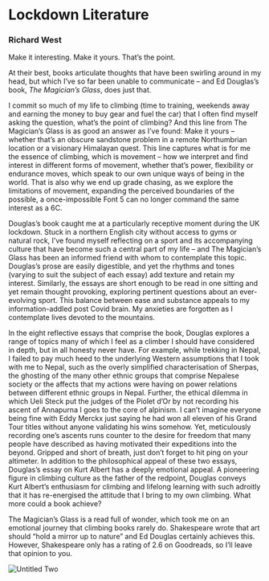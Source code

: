 # Lockdown Literature
### Richard West

Make it interesting. Make it yours. That’s the point.

At their best, books articulate thoughts that have been swirling around in my head, but which I’ve so far been unable to communicate – and Ed Douglas’s book, *The Magician’s Glass*, does just that.

I commit so much of my life to climbing (time to training, weekends away and earning the money to buy gear and fuel the car) that I often find myself asking the question, what’s the point of climbing? And this line from The Magician’s Glass is as good an answer as I’ve found: Make it yours – whether that’s an obscure sandstone problem in a remote Northumbrian location or a visionary Himalayan quest. This line captures what is for me the essence of climbing, which is movement – how we interpret and find interest in different forms of movement, whether that’s power, flexibility or endurance moves, which speak to our own unique ways of being in the world. That is also why we end up grade chasing, as we explore the limitations of movement, expanding the perceived boundaries of the possible, a once-impossible Font 5 can no longer command the same interest as a 6C.

Douglas’s book caught me at a particularly receptive  moment during the UK lockdown. Stuck in a northern English city without access to gyms or natural rock, I’ve found myself reflecting on a sport and its accompanying culture that have become such a central part of my life – and The Magician’s Glass has been an informed friend with whom to contemplate this topic. Douglas’s prose are easily digestible, and yet the rhythms and tones (varying to suit the subject of each essay) add texture and retain my interest. Similarly, the essays are short enough to be read in one sitting and yet remain thought provoking, exploring pertinent questions about an ever-evolving sport. This balance between ease and substance appeals to my information-addled post Covid brain. My anxieties are forgotten as I contemplate lives devoted to the mountains.

In the eight reflective essays that comprise the book, Douglas explores a range of topics many of which I feel as a climber I should have considered in depth, but in all honesty never have. For example, while trekking in Nepal, I failed to pay much heed to the underlying Western assumptions that I took with me to Nepal, such as the overly simplified characterisation of Sherpas, the ghosting of the many other ethnic groups that comprise Nepalese society or the affects that my actions were having on power relations between different ethnic groups in Nepal. Further, the ethical dilemma in which Ueli Steck put the judges of the Piolet d’Or by not recording his ascent of Annapurna I goes to the core of alpinism. I can’t imagine everyone being fine with Eddy Merckx just saying he had won all eleven of his Grand Tour titles without anyone validating his wins somehow. Yet, meticulously recording one’s ascents runs counter to the desire for freedom that many people have described as having motivated their expeditions into the beyond. Gripped and short of breath, just don’t forget to hit ping on your altimeter. In addition to the philosophical appeal of these two essays, Douglas’s essay on Kurt Albert has a deeply emotional appeal. A pioneering figure in climbing culture as the father of the redpoint, Douglas conveys Kurt Albert’s enthusiasm for climbing and lifelong learning with such adroitly that it has re-energised the attitude that I bring to my own climbing. What more could a book achieve?

The Magician’s Glass is a read full of wonder, which took me on an emotional journey that climbing books rarely do. Shakespeare wrote that art should “hold a mirror up to nature” and Ed Douglas certainly achieves this. However, Shakespeare only has a rating of 2.6 on Goodreads, so I’ll leave that opinion to you.

![Untitled Two](www/1/Untitled-Two.webp "Untitled Two")
